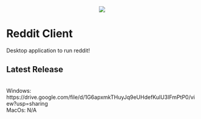 <div align="center">
  <img src="./resources/icon.ico"/>
</div>

# Reddit Client

Desktop application to run reddit!

## Latest Release

<br/>
  Windows: https://drive.google.com/file/d/1G6apxmkTHuyJq9eUHdefKulU3IFmPtP0/view?usp=sharing
  <br/>
  MacOs: N/A
